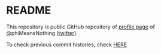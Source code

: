 # README

This repository is public GitHub repository of [profile page](https://fxxk3rrth4ng.github.io/profile) of @phiMeansNothing ([twitter](https://twitter.com/phimeansnothing)).

To check previous commit histories, check [HERE](https://github.com/fxxk3rrth4ng/twpf.old/commits/master)
